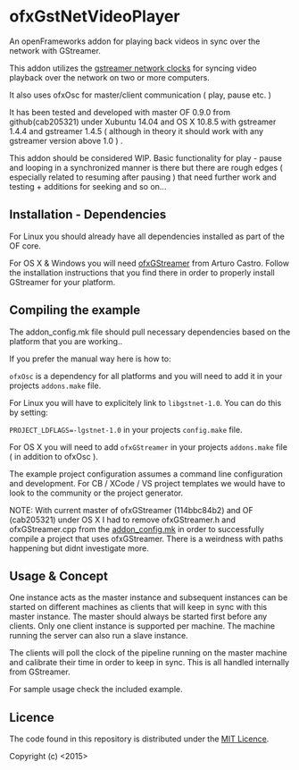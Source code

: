 # ofxGstNetVideoPlayer

An openFrameworks addon for playing back videos in sync over the network with GStreamer.

This addon utilizes the [gstreamer network clocks](http://gstreamer.freedesktop.org/data/doc/gstreamer/head/gstreamer-libs/html/gstreamer-net.html) for syncing video playback over the network on two or more computers.

It also uses ofxOsc for master/client communication ( play, pause etc. ) 

It has been tested and developed with master OF 0.9.0 from github(cab205321) under Xubuntu 14.04 and OS X 10.8.5 
with gstreamer 1.4.4 and gstreamer 1.4.5 ( although in theory it should work with any gstreamer version above 1.0 ) .

This addon should be considered WIP. Basic functionality for play - pause and looping in a synchronized manner is there but
there are rough edges ( especially related to resuming after pausing ) that need further work and testing + additions for seeking and so on...

## Installation - Dependencies

For Linux you should already have all dependencies installed as part of the OF core.

For OS X & Windows you will need [ofxGStreamer](https://github.com/arturoc/ofxGStreamer.git) from Arturo Castro.
Follow the installation instructions that you find there in order to properly install GStreamer for your platform.

## Compiling the example

The addon_config.mk file should pull necessary dependencies based on the platform that you are working..

If you prefer the manual way here is how to:

`ofxOsc` is a dependency for all platforms and you will need to add it in your projects `addons.make` file.

For Linux you will have to explicitely link to `libgstnet-1.0`. You can do this by setting:

`PROJECT_LDFLAGS=-lgstnet-1.0` in your projects `config.make` file.

For OS X you will need to add `ofxGStreamer` in your projects `addons.make` file ( in addition to ofxOsc ).

The example project configuration assumes a command line configuration and development. For CB / XCode / VS project templates we would have to look to the community or the project generator.

NOTE: With current master of ofxGStreamer (114bbc84b2) and OF (cab205321) under OS X I had to remove ofxGStreamer.h and ofxGStreamer.cpp from the [addon_config.mk](https://github.com/arturoc/ofxGStreamer/blob/master/addon_config.mk#L118) in order to successfully compile a project that uses ofxGStreamer. There is a weirdness with paths happening but didnt investigate more.  

## Usage & Concept

One instance acts as the master instance and subsequent instances can be started on different machines as clients that will keep in sync with this master instance. The master should always be started first before any clients. Only one client instance is supported per machine. The machine running the server can also run a slave instance. 

The clients will poll the clock of the pipeline running on the master machine and calibrate their time in order to keep in sync. This is all handled internally from GStreamer.

For sample usage check the included example.

## Licence

The code found in this repository is distributed under the [MIT Licence](http://opensource.org/licenses/MIT).

Copyright (c) <2015> <Petros Kataras>
